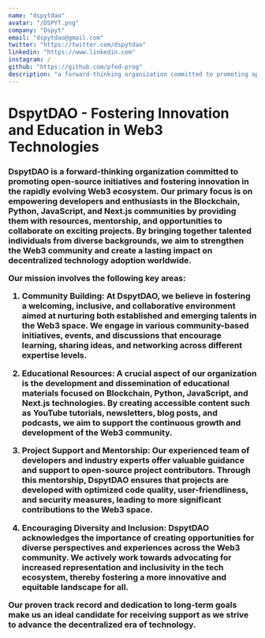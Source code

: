 ```yaml
---
name: "dspytdao"
avatar: "/DSPYT.png"
company: "Dspyt"
email: "dspytdao@gmail.com"
twitter: "https://twitter.com/dspytdao"
linkedin: "https://www.linkedin.com"
instagram: /
github: "https://github.com/pfed-prog"
description: "a forward-thinking organization committed to promoting open-source initiatives and fostering innovation in the rapidly evolving Web3 ecosystem."
---
```


<h1 className="mt-2 text-3xl font-bold tracking-tight text-center text-gray-900 sm:text-4xl">
    DspytDAO - Fostering Innovation and Education in Web3 Technologies
</h1>
<h3 className="mt-6 max-w-xl text-base leading-7 text-gray-700 lg:max-w-none">
DspytDAO is a forward-thinking organization committed to promoting open-source initiatives and fostering innovation in the rapidly evolving Web3 ecosystem.
Our primary focus is on empowering developers and enthusiasts in the Blockchain, Python, JavaScript, and Next.js communities by providing them with resources, mentorship, and opportunities to collaborate on exciting projects. By bringing together talented individuals from diverse backgrounds, we aim to strengthen the Web3 community and create a lasting impact on decentralized technology adoption worldwide.

Our mission involves the following key areas:

1. Community Building: At DspytDAO, we believe in fostering a welcoming, inclusive, and collaborative environment aimed at nurturing both established and emerging talents in the Web3 space. We engage in various community-based initiatives, events, and discussions that encourage learning, sharing ideas, and networking across different expertise levels.

2. Educational Resources: A crucial aspect of our organization is the development and dissemination of educational materials focused on Blockchain, Python, JavaScript, and Next.js technologies. By creating accessible content such as YouTube tutorials, newsletters, blog posts, and podcasts, we aim to support the continuous growth and development of the Web3 community.

3. Project Support and Mentorship: Our experienced team of developers and industry experts offer valuable guidance and support to open-source project contributors. Through this mentorship, DspytDAO ensures that projects are developed with optimized code quality, user-friendliness, and security measures, leading to more significant contributions to the Web3 space.

4. Encouraging Diversity and Inclusion: DspytDAO acknowledges the importance of creating opportunities for diverse perspectives and experiences across the Web3 community. We actively work towards advocating for increased representation and inclusivity in the tech ecosystem, thereby fostering a more innovative and equitable landscape for all.

Our proven track record and dedication to long-term goals make us an ideal candidate for receiving support as we strive to advance the decentralized era of technology.

</h3>
